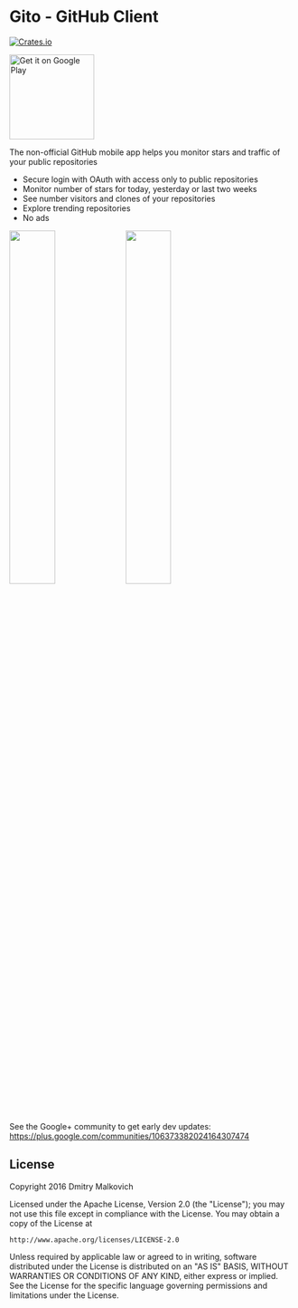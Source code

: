 # Gito - GitHub Client

[![Crates.io](https://img.shields.io/crates/l/rustc-serialize.svg?maxAge=2592000)]()

<a href='https://play.google.com/store/apps/details?id=com.dmitrymalkovich.android.githubanalytics&utm_source=global_co&utm_medium=prtnr&utm_content=Mar2515&utm_campaign=PartBadge&pcampaignid=MKT-Other-global-all-co-prtnr-py-PartBadge-Mar2515-1'><img width="150" alt='Get it on Google Play' src='https://play.google.com/intl/en_us/badges/images/generic/en_badge_web_generic.png'/></a>

The non-official GitHub mobile app helps you monitor stars and traffic of your public repositories
* Secure login with OAuth with access only to public repositories
* Monitor number of stars for today, yesterday or last two weeks
* See number visitors and clones of your repositories
* Explore trending repositories 
* No ads

<img width="40%" vspace="0" hspace="0"  src="https://cloud.githubusercontent.com/assets/2931932/21659763/3faed468-d2dd-11e6-8a35-359a634c59f2.png" /> <img width="40%" vspace="0" hspace="0"  src="https://cloud.githubusercontent.com/assets/2931932/21659762/3f78adf2-d2dd-11e6-9853-d9ee873df5d6.png" />

See the Google+ community to get early dev updates:
https://plus.google.com/communities/106373382024164307474

## License

Copyright 2016 Dmitry Malkovich

Licensed under the Apache License, Version 2.0 (the "License");
you may not use this file except in compliance with the License.
You may obtain a copy of the License at

    http://www.apache.org/licenses/LICENSE-2.0

Unless required by applicable law or agreed to in writing, software
distributed under the License is distributed on an "AS IS" BASIS,
WITHOUT WARRANTIES OR CONDITIONS OF ANY KIND, either express or implied.
See the License for the specific language governing permissions and
limitations under the License.

